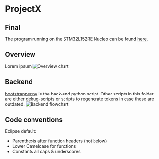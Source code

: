 # ProjectX

## Final
The program running on the STM32L152RE Nucleo can be found [here](Final).

## Overview
Lorem ipsum
![Overview chart](https://i.imgur.com/Z7YOUQ6.png)

## Backend
[bootstrapper.py](Backend/bootstrapper.py) is the back-end python script. Other scripts in this folder are either debug-scripts or scripts to regenerate tokens in case these are outdated.
![Backend flowchart](https://i.imgur.com/xDnhAh0.png)

## Code conventions
Eclipse default:
* Parenthesis after function headers (not below)
* Lower Camelcase for functions
* Constants all caps & underscores
